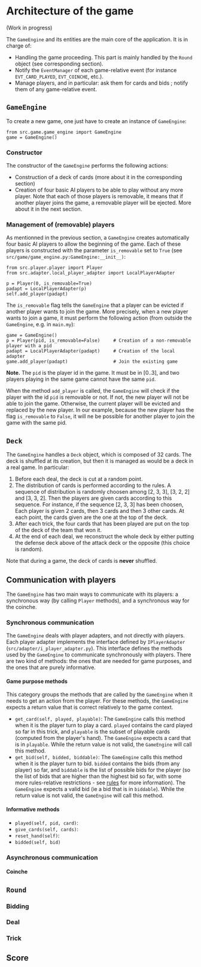 # Architecture of the game

(Work in progress)

The `GameEngine` and its entities are the main core of the application. It is 
in charge of:

* Handling the game proceeding. This part is mainly handled by the `Round` object (see 
corresponding section).
* Notify the `EventManager` of each game-relative event (for instance `EVT_CARD_PLAYED`, 
`EVT_COINCHE`, etc.).
* Manage players, and in particular: ask them for cards and bids ; notify them of any
game-relative event.

## `GameEngine`

To create a new game, one just have to create an instance of `GameEngine`:
```
from src.game.game_engine import GameEngine
game = GameEngine()
```

### Constructor

The constructor of the `GameEngine` performs the following actions:

* Construction of a deck of cards (more about it in the corresponding section)
* Creation of four basic AI players to be able to play without any more player. Note that
each of those players is removable, it means that if another player joins the game, 
a removable player will be ejected. More about it in the next section.

### Management of (removable) players
As mentionned in the previous section, a `GameEngine` creates automatically four basic 
AI players to allow the beginning of the game. Each of these players is constructed with
the parameter `is_removable` set to `True` (see `src/game/game_engine.py:GameEngine:__init__)`:

```
from src.player.player import Player
from src.adapter.local_player_adapter import LocalPlayerAdapter

p = Player(0, is_removable=True)
padapt = LocalPlayerAdapter(p)
self.add_player(padapt)
```

The `is_removable` flag tells the `GameEngine` that a player can be evicted if another
player wants to join the game. More precisely, when a new player wants to join a game, 
it must perform the following action (from outside the `GameEngine`, e.g. in `main.my`):

```
game = GameEngine()
p = Player(pid, is_removable=False)     # Creation of a non-removable player with a pid
padapt = LocalPlayerAdapter(padapt)     # Creation of the local adapter
game.add_player(padapt)                 # Join the existing game
```

**Note.** The `pid` is the player id in the game. It must be in [0..3], and two 
players playing in the same game cannot have the same `pid`.

When the method `add_player` is called, the `GameEngine` will check if the 
player with the id `pid` is removable or not. If not, the new player will not
be able to join the game. Otherwise, the current player will be evicted and replaced
by the new player. In our example, because the new player has the flag `is_removable` 
to `False`, it will ne be possible for another player to join the game with 
the same pid.


## `Deck`
The `GameEngine` handles a `Deck` object, which is composed of 32 cards. The deck is 
shuffled at its creation, but then it is managed as would be a deck in a real game.
In particular:

1. Before each deal, the deck is cut at a random point.
1. The distribution of cards is performed according to the rules. A sequence 
of distribution is randomly choosen among [2, 3, 3], [3, 2, 2] and [3, 3, 2].
Then the players are given cards according to this sequence. For instance, if
the sequence [2, 3, 3] has been choosen, Each player is given 2 cards, then 3 cards
and then 3 other cards. At each point, the cards given are the one at the top of the deck. 
1. After each trick, the four cards that has been played are put on the top of the
deck of the team that won it.
1. At the end of each deal, we reconstruct the whole deck by either putting the defense
deck above of the attack deck or the opposite (this choice is random).

Note that during a game, the deck of cards is **never** shuffled.


## Communication with players

The `GameEngine` has two main ways to communicate with its players: a synchronous
way (by calling `Player` methods), and a synchronous way for the coinche.

### Synchronous communication

The `GameEngine` deals with player adapters, and not directly with players.
Each player adapter implements the interface defined by `IPlayerAdapter` 
(`src/adapter/i_player_adapter.py`). This interface defines the methods 
used by the `GameEngine` to communicate synchronously with players. 
There are two kind of methods: the ones that are needed for game
purposes, and the ones that are purely informative. 

#### Game purpose methods

This category groups the methods that are called by the `GameEngine`
when it needs to get an action from the player. For these methods, 
the `GameEngine` expects a return value that is correct relatively to 
the game context.

* `get_card(self, played, playable)`: The `GameEngine` calls this method
when it is the player turn to play a card. `played` contains the card
played so far in this trick, and `playable` is the subset of playable
cards (computed from the player's hand). The `GameEngine` expects a card 
that is in `playable`. While the return value is not valid, the `GameEngine`
will call this method.
* `get_bid(self, bidded, biddable)`: The `GameEngine` calls this method 
when it is the player turn to bid. `bidded` contains the bids (from any player)
so far, and `biddable` is the list of possible bids for the player (so the 
list of bids that are higher than the highest bid so far, with some more 
rules-relative restrictions - see [rules](coinche_rules.md) for more information).
The `GameEngine` expects a valid bid (ie a bid that is in `biddable`). While 
the return value is not valid, the `GameEngine` will call this method.

#### Informative methods

* `played(self, pid, card)`:
* `give_cards(self, cards)`:  
* `reset_hand(self)`:
* `bidded(self, bid)`

### Asynchronous communication

#### Coinche


## `Round`

### Bidding

### Deal

### Trick

## Score

